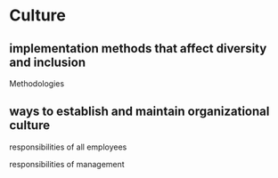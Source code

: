 # Culture

## implementation methods that affect diversity and inclusion

Methodologies


## ways to establish and maintain organizational culture

responsibilities of all employees

responsibilities of management
